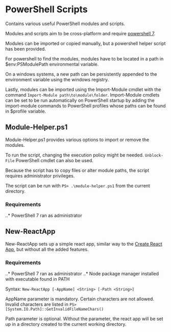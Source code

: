 # PowerShell Scripts

Contains various useful PowerShell modules and scripts.

Modules and scripts aim to be cross-platform and require [powershell 7](https://github.com/PowerShell/PowerShell).

Modules can be imported or copied manually, but a powershell helper script has been provided.

For powershell to find the modules, modules have to be located in a path in $env:PSModulePath environmental variable.

On a windows systems, a new path can be persistently appended to the environment variable using the windows registry.

Lastly, modules can be imported using the Import-Module cmdlet with the command `Import-Module path\to\module\folder`. Import-Module cmdlets can be set to be run automatically on PowerShell startup by adding the import-module commands to PowerShell profiles whose paths can be found in $profile variable.

## Module-Helper.ps1

Module-Helper.ps1 provides various options to import or remove the modules.

To run the script, changing the execution policy might be needed. `Unblock-File` PowerShell cmdlet can also be used.

Because the script has to copy files or alter module paths, the script requires administrator privileges.

The script can be run with `PS> .\module-helper.ps1` from the current directory.

### Requirements

..* PowerShell 7 ran as administrator

## New-ReactApp

New-ReactApp sets up a simple react app, similar way to the [Create React App](https://create-react-app.dev/), but without all the added features.

### Requirements

..* PowerShell 7 ran as administrator
..* Node package manager installed with executable found in PATH

Syntax: `New-ReactApp [-AppName] <String> [-Path <String>]`

AppName parameter is mandatory. Certain characters are not allowed. Invalid characters are listed in `PS> [System.IO.Path]::GetInvalidFileNameChars()`

Path parameter is optional. Without the parameter, the react app will be set up in a directory created to the current working directory.